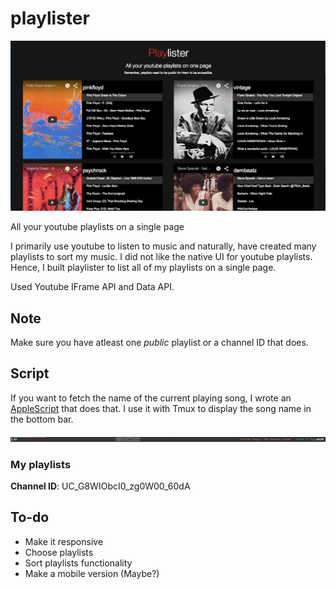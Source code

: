 # playlister
![screenshot](screenshot.jpg?raw=true)

All your youtube playlists on a single page

I primarily use youtube to listen to music and naturally, have created many playlists to sort my music.
I did not like the native UI for youtube playlists. Hence, I built playlister to list all of my playlists on a single page.

Used Youtube IFrame API and Data API.

## Note
Make sure you have atleast one *public* playlist or a channel ID that does. 

## Script 
If you want to fetch the name of the current playing song, I wrote an [AppleScript](https://github.com/atalw/dotfiles/blob/master/applescripts/playlister.scpt) that does that. I use it with Tmux to display the song name in the bottom bar. 

![bottombar](bottombar.png?raw=true)

### My playlists
**Channel ID**: UC_G8WIObcI0_zg0W00_60dA

## To-do

- Make it responsive
- Choose playlists
- Sort playlists functionality
- Make a mobile version (Maybe?)
